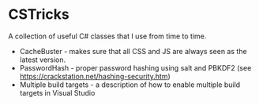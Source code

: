 CSTricks
========

A collection of useful C# classes that I use from time to time.

* CacheBuster - makes sure that all CSS and JS are always seen as the latest version.
* PasswordHash - proper password hashing using salt and PBKDF2 (see https://crackstation.net/hashing-security.htm)
* Multiple build targets - a description of how to enable multiple build targets in Visual Studio
